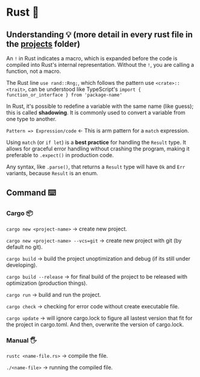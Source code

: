 # Rust 🦀

## Understanding 💡 (more detail in every rust file in the [projects](https://github.com/Vn1k/rust/tree/main/projects) folder)

An `!` in Rust indicates a macro, which is expanded before the code is compiled into Rust's internal representation. Without the `!`, you are calling a function, not a macro.

The Rust line `use rand::Rng;`, which follows the pattern use `<crate>::<trait>`, can be understood like TypeScript's `import { function_or_interface } from 'package-name'`

In Rust, it's possible to redefine a variable with the same name (like guess); this is called **shadowing**. It is commonly used to convert a variable from one type to another.

`Pattern => Expression/code` <- This is arm pattern for a `match` expression.

Using `match` (or `if let`) is a **best practice** for handling the `Result` type. It allows for graceful error handling without crashing the program, making it preferable to `.expect()` in production code.

Any syntax, like `.parse()`, that returns a `Result` type will have `Ok` and `Err` variants, because `Result` is an enum.

## Command ⌨️

### Cargo 📦

`cargo new <project-name>` -> create new project.

`cargo new <project-name> --vcs=git` -> create new project with git (by default no git).

`cargo build` -> build the project unoptimization and debug (if its still under developing).

`cargo build --release` -> for final build of the project to be released with optimization (production things).

`cargo run` -> build and run the project.

`cargo check` -> checking for error code without create executable file.

`cargo update` -> will ignore cargo.lock to figure all lastest version that fit for the project in cargo.toml.
And then, overwrite the version of cargo.lock.

### Manual 🖐️

`rustc <name-file.rs>` -> compile the file.

`./<name-file>` -> running the compiled file.